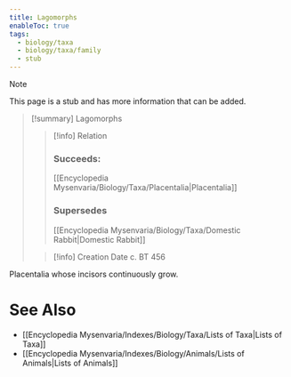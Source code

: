 ```yaml
---
title: Lagomorphs
enableToc: true
tags:
  - biology/taxa
  - biology/taxa/family
  - stub
---
```


> [!note]
> This page is a stub and has more information that can be added.

> [!summary] Lagomorphs
> > [!info] Relation
> > ### Succeeds:
> > [[Encyclopedia Mysenvaria/Biology/Taxa/Placentalia|Placentalia]]
> > ### Supersedes 
> > [[Encyclopedia Mysenvaria/Biology/Taxa/Domestic Rabbit|Domestic Rabbit]]
>
> > [!info] Creation Date
> > c. BT 456

Placentalia whose incisors continuously grow.

# See Also
- [[Encyclopedia Mysenvaria/Indexes/Biology/Taxa/Lists of Taxa|Lists of Taxa]]
- [[Encyclopedia Mysenvaria/Indexes/Biology/Animals/Lists of Animals|Lists of Animals]]
